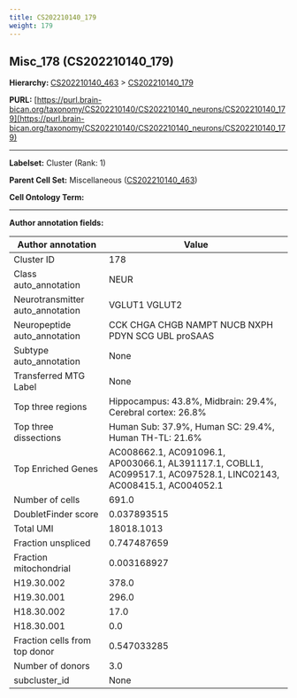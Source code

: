 ```yaml
---
title: CS202210140_179
weight: 179
---
```

## Misc_178 (CS202210140_179)
<b>Hierarchy: </b>
[CS202210140_463](../CS202210140_463) >
[CS202210140_179](../CS202210140_179)

**PURL:** [https://purl.brain-bican.org/taxonomy/CS202210140/CS202210140_neurons/CS202210140_179](https://purl.brain-bican.org/taxonomy/CS202210140/CS202210140_neurons/CS202210140_179)

---


**Labelset:** Cluster (Rank: 1)

**Parent Cell Set:** Miscellaneous ([CS202210140_463](../CS202210140_463))



**Cell Ontology Term:** 

[MARKER GENES.]: #


---

[TRANSFERRED ANNOTATIONS.]: #


[AUTHOR ANNOTATION FIELDS.]: #


**Author annotation fields:**

| Author annotation | Value |
|-------------------|-------|
|Cluster ID|178|
|Class auto_annotation|NEUR|
|Neurotransmitter auto_annotation|VGLUT1 VGLUT2|
|Neuropeptide auto_annotation|CCK CHGA CHGB NAMPT NUCB NXPH PDYN SCG UBL proSAAS|
|Subtype auto_annotation|None|
|Transferred MTG Label|None|
|Top three regions|Hippocampus: 43.8%, Midbrain: 29.4%, Cerebral cortex: 26.8%|
|Top three dissections|Human Sub: 37.9%, Human SC: 29.4%, Human TH-TL: 21.6%|
|Top Enriched Genes|AC008662.1, AC091096.1, AP003066.1, AL391117.1, COBLL1, AC099517.1, AC097528.1, LINC02143, AC008415.1, AC004052.1|
|Number of cells|691.0|
|DoubletFinder score|0.037893515|
|Total UMI|18018.1013|
|Fraction unspliced|0.747487659|
|Fraction mitochondrial|0.003168927|
|H19.30.002|378.0|
|H19.30.001|296.0|
|H18.30.002|17.0|
|H18.30.001|0.0|
|Fraction cells from top donor|0.547033285|
|Number of donors|3.0|
|subcluster_id|None|
